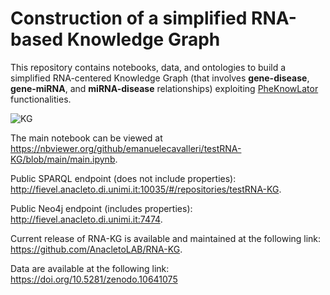 # Construction of a simplified RNA-based Knowledge Graph

This repository contains notebooks, data, and ontologies to build a simplified RNA-centered Knowledge Graph (that involves **gene-disease**, **gene-miRNA**, and **miRNA-disease** relationships) exploiting [PheKnowLator](https://github.com/callahantiff/PheKnowLator) functionalities.

![KG](https://github.com/emanuelecavalleri/testRNA-KG/assets/33032169/e6228042-137d-4241-8971-e674fe41d4f3)

The main notebook can be viewed at https://nbviewer.org/github/emanuelecavalleri/testRNA-KG/blob/main/main.ipynb.

Public SPARQL endpoint (does not include properties): http://fievel.anacleto.di.unimi.it:10035/#/repositories/testRNA-KG.

Public Neo4j endpoint (includes properties): http://fievel.anacleto.di.unimi.it:7474.

Current release of RNA-KG is available and maintained at the following link: https://github.com/AnacletoLAB/RNA-KG.

Data are available at the following link: https://doi.org/10.5281/zenodo.10641075
